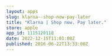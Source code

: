 ```yaml
---
layout: apps
slug: klarna--shop-now-pay-later
title: "Klarna | Shop now. Pay later."
store: apple
app_id: 1115120118
date: 2022-12-15T11:01:08Z
published: 2016-06-22T13:33:00Z
---
```

